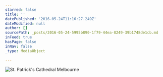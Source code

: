 ```yaml
---
starred: false
title: ''
datePublished: '2016-05-24T11:16:27.249Z'
dateModified: null
author: []
sourcePath: _posts/2016-05-24-5995b890-1f79-44ea-8249-39b1748de1cb.md
inFeed: true
hasPage: false
inNav: false
_type: MediaObject

---
```

![St. Patrick's Cathedral Melbourne ](https://the-grid-user-content.s3-us-west-2.amazonaws.com/27a855d7-7cdf-48ea-957c-759994fcebda.jpg)